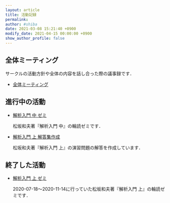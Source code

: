 ```yaml
---
layout: article
title: 活動記録
permalink:
author: #shiba
date: 2021-03-08 15:21:40 +0900
modify_date: 2021-04-15 00:00:00 +0900
show_author_profile: false
---
```


## 全体ミーティング

サークルの活動方針や全体の内容を話し合った際の議事録です．

- [全体ミーティング](/minutes/General/meeting-01)

## 進行中の活動

- [解析入門 中 ゼミ](/minutes/Analysis_II/meeting-01)

    松坂和夫著『解析入門 中』の輪読ゼミです．

- [解析入門 上 解答集作成](/minutes/Analysis_I_Solution/meeting-01)

    松坂和夫著『解析入門 上』の演習問題の解答を作成しています．

## 終了した活動

- [解析入門 上 ゼミ](/minutes/Analysis_I/meeting-01)

    2020-07-18～2020-11-14に行っていた松坂和夫著『解析入門 上』の輪読ゼミです．

